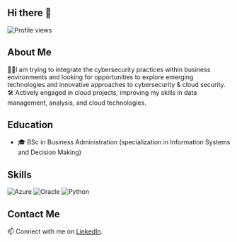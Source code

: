 ## Hi there 👋
![Profile views](https://hits.dwyl.com/ailinasopi/ailinasopi.svg)

## About Me
👩‍💼I am trying to integrate the  cybersecurity practices within business environments and looking for opportunities to explore emerging technologies and innovative approaches to cybersecurity & cloud security.                                                                                 
🛠️ Actively engaged in cloud projects, improving my skills in data management, analysis, and cloud technologies.

## Education

- 🎓 BSc in Business Administration (specialization in Information Systems and Decision Making)

## Skills

![Azure](https://img.shields.io/badge/Azure-learner-blue)
![Oracle](https://img.shields.io/badge/Oracle-enthusiast-red)
![Python](https://img.shields.io/badge/Python-lover-yellow) 

## Contact Me

📫 Connect with me on [LinkedIn](https://www.linkedin.com/in/ailina-sopileidi/).
